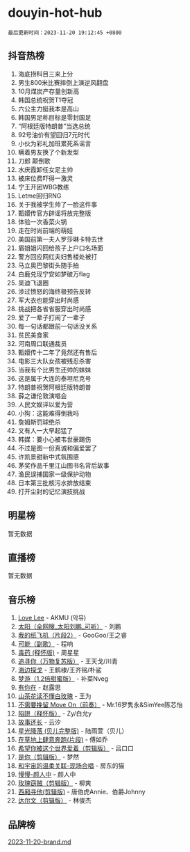 # douyin-hot-hub

`最后更新时间：2023-11-20 19:12:45 +0800`

## 抖音热榜

1. 海底捞科目三来上分
1. 男生800米比赛摔倒上演逆风翻盘
1. 10月煤炭产存量创新高
1. 韩国总统祝贺T1夺冠
1. 六公主力挺我本是高山
1. 韩国男足称目标是零封国足
1. “阿根廷版特朗普”当选总统
1. 92号油价有望回归7元时代
1. 小伙为彩礼加班累死系谣言
1. 瞒着男友换了个新发型
1. 刀郎 颠倒歌
1. 水庆霞卸任女足主帅
1. 被床位费吓得一激灵
1. 宁王开团WBG教练
1. Letme回归RNG
1. 关于我被学生帅了一脸这件事
1. 甄嬛传官方辟谣将放完整版
1. 体验一次香菜火锅
1. 走在时尚前端的萌娃
1. 美国前第一夫人罗莎琳卡特去世
1. 眉姐姐闪回给孩子上户口名场面
1. 警方回应网红夫妇售楼处被打
1. 马立奥巴黎街头随手拍
1. 白鹿兑现宁安如梦破万flag
1. 吴迪飞退圈
1. 涉过愤怒的海终极预告反转
1. 军大衣也能穿出时尚感
1. 挑战把各省省服穿出时尚感
1. 爱了一辈子打闹了一辈子
1. 每一句话都跟前一句话没关系
1. 贫民美食家
1. 河南周口联通裁员
1. 甄嬛传十二年了竟然还有售后
1. 电影三大队女孩被残忍杀害
1. 当我有个比男生还帅的妹妹
1. 这是属于大连的泰坦尼克号
1. 特朗普祝贺阿根廷版特朗普
1. 薛之谦伦敦演唱会
1. 人民文娱评以爱为营
1. 小狗：这能难得倒我吗
1. 詹姆斯罚球绝杀
1. 又有人一大早起猛了
1. 韩媒：要小心被韦世豪踢伤
1. 不过是图一份真诚和偏爱罢了
1. 许凯景甜新中式氛围感
1. 茅奖作品千里江山图书名背后故事
1. 渔民误捕国家一级保护动物
1. 日本第三批核污水排放结束
1. 打开尘封的记忆演技挑战

## 明星榜

暂无数据

## 直播榜

暂无数据

## 音乐榜

1. [Love Lee](https://sf6-cdn-tos.douyinstatic.com/obj/tos-cn-ve-2774/o05GbkJGbCBTdDnMtB0fwOYgkeZp23vrWQDQBS) - AKMU (악뮤)
1. [太阳（全网搜_太阳刘鹏_可听）](https://sf6-cdn-tos.douyinstatic.com/obj/tos-cn-ve-2774/ogWbyIQnlBFImVbeDocRdCIYtBHlbJXgfZMvgz) - 刘鹏
1. [我的纸飞机（片段2）](https://sf3-cdn-tos.douyinstatic.com/obj/tos-cn-ve-2774/oM2ZrKcg2CD5AeRB2gkeXOFB1IxAGJdZPazYHf) - GooGoo/王之睿
1. [可能（副歌）](https://sf6-cdn-tos.douyinstatic.com/obj/tos-cn-ve-2774/cde1731888894259b333569393c2fb51) - 程响
1. [毒药 (释怀版)](https://sf6-cdn-tos.douyinstatic.com/obj/tos-cn-ve-2774/oYILMEAzspdZBIzy4frJNB8ZHPHWAhiwowd4Ad) - 周星星
1. [追寻你（万物复苏版）](https://sf3-cdn-tos.douyinstatic.com/obj/tos-cn-ve-2774/oYeAZJsbjIDit9APmBg8u6uDUQnHmoCf3gbo74) - 王天戈/川青
1. [海边探戈](https://sf6-cdn-tos.douyinstatic.com/obj/tos-cn-ve-2774/os9gE0VQCGqt6VQkZDyBBYvfSDY0QFe3vVmubn) - 王鹤棣/王齐铭/朴鲨
1. [梦游（1.2倍甜蜜版）](https://sf6-cdn-tos.douyinstatic.com/obj/tos-cn-ve-2774/o4gyAUm8hwufoEABmwVIiQtHsFuGzAEEWtNMzo) - 补菜Nveg
1. [有你在](https://sf3-cdn-tos.douyinstatic.com/obj/tos-cn-ve-2774/o8zImmNsI8B0yfAW5FKAB1oBhkMAlIrwsZEi1V) - 赵露思
1. [山茶花读不懂白玫瑰](https://sf3-cdn-tos.douyinstatic.com/obj/tos-cn-ve-2774/osfn8B7DktrRHEPJgPCfDbw7QDQEkwC16BxZg9) - 王为
1. [不需要挽留 Move On（前奏）](https://sf3-cdn-tos.douyinstatic.com/obj/tos-cn-ve-2774/ooCBhgCCkF4nExzQL9WZSUbitfA8IsDkgQIYhe) - Mr.16罗隽永&SimYee陈芯怡
1. [陷阱（释怀版）](https://sf3-cdn-tos.douyinstatic.com/obj/tos-cn-ve-2774/oE8C21LeZrzKLDFfQYgMzx4GAIHageG5IzayY7) - Zy/白允y
1. [故事还长](https://sf3-cdn-tos.douyinstatic.com/obj/tos-cn-ve-2774/30a26758c8594f0ab81ac675c33ee2c5) - 云汐
1. [星光降落 (贝儿完整版)](https://sf3-cdn-tos.douyinstatic.com/obj/tos-cn-ve-2774/okwB9hAwyAtsFFkFBzAX1hOOfQuIoMNs0W2Mwr) - 陆雨萱（贝儿）
1. [在草地上肆意奔跑(片段)](https://sf3-cdn-tos.douyinstatic.com/obj/tos-cn-ve-2774/8831d494742f45dabdfa8adb8b817259) - 傅如乔
1. [希望你被这个世界爱着（剪辑版）](https://sf6-cdn-tos.douyinstatic.com/obj/tos-cn-ve-2774/oo4H3BfEygN7l7bQaMBOZHCQ1eI4FqtED5skQ2) - 吕口口
1. [是你（剪辑版）](https://sf6-cdn-tos.douyinstatic.com/obj/tos-cn-ve-2774/46019dae783c4c969944217fe1cfafc4) - 梦然
1. [和宇宙的温柔关联-现场合唱](https://sf6-cdn-tos.douyinstatic.com/obj/tos-cn-ve-2774/o0hONGDYQBgk0e5bqDeQOonVmncA6tC2nBwZLT) - 房东的猫
1. [慢慢-颜人中](https://sf3-cdn-tos.douyinstatic.com/obj/tos-cn-ve-2774/ocjHNfBXdBxQNC8ZGAeoLMFTUgtBg8bkExunDC) - 颜人中
1. [玫瑰窃贼（剪辑版）](https://sf6-cdn-tos.douyinstatic.com/obj/tos-cn-ve-2774/oMqAsB3ixIhSWqAJOAwf3a0hU2zKJLBolQtFlI) - 柳爽
1. [西厢寻他(剪辑版)](https://sf3-cdn-tos.douyinstatic.com/obj/tos-cn-ve-2774/oUsAVfAQKlRNxEv5qxvIB8o5qmIWUcXbzJKJhw) - 唐伯虎Annie、伯爵Johnny
1. [达尔文（剪辑版）](https://sf3-cdn-tos.douyinstatic.com/obj/tos-cn-ve-2774/oQuPQQmEgnCeZsgKQ78VBZjNVtegzBGpoSbQPD) - 林俊杰

## 品牌榜

[2023-11-20-brand.md](2023-11-20-brand.md)
